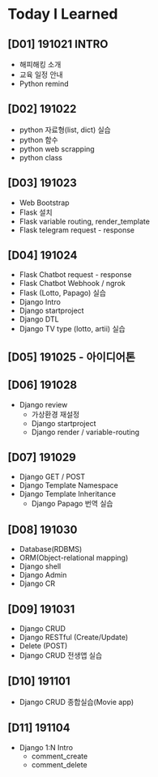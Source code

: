 # Today I Learned

## [D01] 191021 INTRO
- 해피해킹 소개
- 교육 일정 안내
- Python remind

## [D02] 191022

- python 자료형(list, dict) 실습
- python 함수
- python web scrapping
- python class



## [D03] 191023

- Web Bootstrap
- Flask 설치
- Flask variable routing, render_template
- Flask telegram request - response



## [D04] 191024

- Flask Chatbot request - response
- Flask Chatbot Webhook / ngrok
- Flask (Lotto, Papago) 실습
- Django Intro
- Django startproject
- Django DTL
- Django TV type (lotto, artii) 실습



## [D05] 191025 - 아이디어톤

## [D06] 191028

- Django review
  - 가상환경 재설정
  - Django startproject
  - Django render / variable-routing



## [D07] 191029

- Django GET / POST
- Django Template Namespace
- Django Template Inheritance
  - Django Papago 번역 실습



## [D08] 191030

- Database(RDBMS)
- ORM(Object-relational mapping)
- Django shell
- Django Admin
- Django CR



## [D09] 191031

- Django CRUD
- Django RESTful (Create/Update)
- Delete (POST)
- Django CRUD 전생앱 실습



## [D10] 191101

-   Django CRUD  종합실습(Movie app)



## [D11] 191104

- Django 1:N Intro
  - comment_create
  - comment_delete